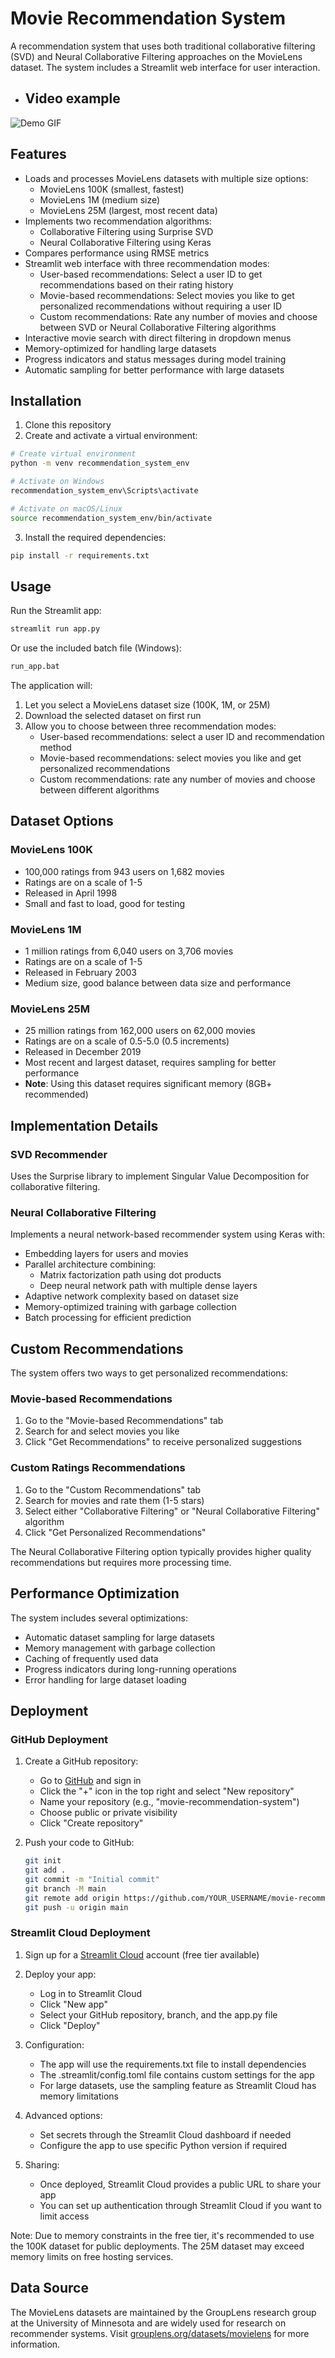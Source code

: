 # Movie Recommendation System

A recommendation system that uses both traditional collaborative filtering (SVD) and Neural Collaborative Filtering approaches on the MovieLens dataset. The system includes a Streamlit web interface for user interaction.


- ## Video example

![Demo GIF](./demo_recommendation_system.gif)


## Features

- Loads and processes MovieLens datasets with multiple size options:
  - MovieLens 100K (smallest, fastest)
  - MovieLens 1M (medium size)
  - MovieLens 25M (largest, most recent data)
- Implements two recommendation algorithms:
  - Collaborative Filtering using Surprise SVD
  - Neural Collaborative Filtering using Keras
- Compares performance using RMSE metrics
- Streamlit web interface with three recommendation modes:
  - User-based recommendations: Select a user ID to get recommendations based on their rating history
  - Movie-based recommendations: Select movies you like to get personalized recommendations without requiring a user ID
  - Custom recommendations: Rate any number of movies and choose between SVD or Neural Collaborative Filtering algorithms
- Interactive movie search with direct filtering in dropdown menus
- Memory-optimized for handling large datasets
- Progress indicators and status messages during model training
- Automatic sampling for better performance with large datasets


## Installation

1. Clone this repository
2. Create and activate a virtual environment:

```bash
# Create virtual environment
python -m venv recommendation_system_env

# Activate on Windows
recommendation_system_env\Scripts\activate

# Activate on macOS/Linux
source recommendation_system_env/bin/activate
```

3. Install the required dependencies:

```bash
pip install -r requirements.txt
```

## Usage

Run the Streamlit app:

```bash
streamlit run app.py
```

Or use the included batch file (Windows):

```bash
run_app.bat
```

The application will:
1. Let you select a MovieLens dataset size (100K, 1M, or 25M)
2. Download the selected dataset on first run
3. Allow you to choose between three recommendation modes:
   - User-based recommendations: select a user ID and recommendation method
   - Movie-based recommendations: select movies you like and get personalized recommendations
   - Custom recommendations: rate any number of movies and choose between different algorithms

## Dataset Options

### MovieLens 100K
- 100,000 ratings from 943 users on 1,682 movies
- Ratings are on a scale of 1-5
- Released in April 1998
- Small and fast to load, good for testing

### MovieLens 1M
- 1 million ratings from 6,040 users on 3,706 movies
- Ratings are on a scale of 1-5
- Released in February 2003
- Medium size, good balance between data size and performance

### MovieLens 25M
- 25 million ratings from 162,000 users on 62,000 movies
- Ratings are on a scale of 0.5-5.0 (0.5 increments)
- Released in December 2019
- Most recent and largest dataset, requires sampling for better performance
- **Note**: Using this dataset requires significant memory (8GB+ recommended)

## Implementation Details

### SVD Recommender
Uses the Surprise library to implement Singular Value Decomposition for collaborative filtering.

### Neural Collaborative Filtering
Implements a neural network-based recommender system using Keras with:
- Embedding layers for users and movies
- Parallel architecture combining:
  - Matrix factorization path using dot products
  - Deep neural network path with multiple dense layers
- Adaptive network complexity based on dataset size
- Memory-optimized training with garbage collection
- Batch processing for efficient prediction

## Custom Recommendations

The system offers two ways to get personalized recommendations:

### Movie-based Recommendations
1. Go to the "Movie-based Recommendations" tab
2. Search for and select movies you like
3. Click "Get Recommendations" to receive personalized suggestions

### Custom Ratings Recommendations
1. Go to the "Custom Recommendations" tab
2. Search for movies and rate them (1-5 stars)
3. Select either "Collaborative Filtering" or "Neural Collaborative Filtering" algorithm
4. Click "Get Personalized Recommendations"

The Neural Collaborative Filtering option typically provides higher quality recommendations but requires more processing time.

## Performance Optimization

The system includes several optimizations:
- Automatic dataset sampling for large datasets
- Memory management with garbage collection
- Caching of frequently used data
- Progress indicators during long-running operations
- Error handling for large dataset loading

## Deployment

### GitHub Deployment

1. Create a GitHub repository:
   - Go to [GitHub](https://github.com) and sign in
   - Click the "+" icon in the top right and select "New repository"
   - Name your repository (e.g., "movie-recommendation-system")
   - Choose public or private visibility
   - Click "Create repository"

2. Push your code to GitHub:
   ```bash
   git init
   git add .
   git commit -m "Initial commit"
   git branch -M main
   git remote add origin https://github.com/YOUR_USERNAME/movie-recommendation-system.git
   git push -u origin main
   ```

### Streamlit Cloud Deployment

1. Sign up for a [Streamlit Cloud](https://streamlit.io/cloud) account (free tier available)

2. Deploy your app:
   - Log in to Streamlit Cloud
   - Click "New app"
   - Select your GitHub repository, branch, and the app.py file
   - Click "Deploy"

3. Configuration:
   - The app will use the requirements.txt file to install dependencies
   - The .streamlit/config.toml file contains custom settings for the app
   - For large datasets, use the sampling feature as Streamlit Cloud has memory limitations

4. Advanced options:
   - Set secrets through the Streamlit Cloud dashboard if needed
   - Configure the app to use specific Python version if required

5. Sharing:
   - Once deployed, Streamlit Cloud provides a public URL to share your app
   - You can set up authentication through Streamlit Cloud if you want to limit access

Note: Due to memory constraints in the free tier, it's recommended to use the 100K dataset for public deployments. The 25M dataset may exceed memory limits on free hosting services.

## Data Source

The MovieLens datasets are maintained by the GroupLens research group at the University of Minnesota and are widely used for research on recommender systems. Visit [grouplens.org/datasets/movielens](https://grouplens.org/datasets/movielens/) for more information. 
